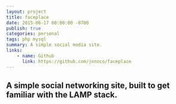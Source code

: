 ```yaml
---
layout: project
title: faceplace
date: 2015-06-17 00:00:00 -0700
publish: true
categories: personal
tags: php mysql
summary: A simple social media site.
links: 
    - name: Github
      link: https://github.com/jonoco/faceplace
---
```

## A simple social networking site, built to get familiar with the LAMP stack.